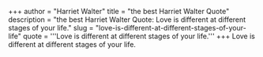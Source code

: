 +++
author = "Harriet Walter"
title = "the best Harriet Walter Quote"
description = "the best Harriet Walter Quote: Love is different at different stages of your life."
slug = "love-is-different-at-different-stages-of-your-life"
quote = '''Love is different at different stages of your life.'''
+++
Love is different at different stages of your life.
